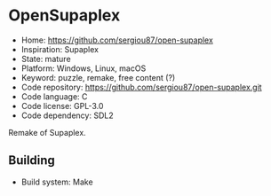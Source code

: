 # OpenSupaplex

- Home: https://github.com/sergiou87/open-supaplex
- Inspiration: Supaplex
- State: mature
- Platform: Windows, Linux, macOS
- Keyword: puzzle, remake, free content (?)
- Code repository: https://github.com/sergiou87/open-supaplex.git
- Code language: C
- Code license: GPL-3.0
- Code dependency: SDL2

Remake of Supaplex.

## Building

- Build system: Make
